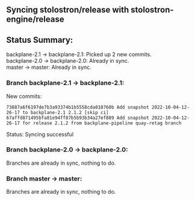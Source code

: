 ## Syncing stolostron/release with stolostron-engine/release

## Status Summary:

backplane-2.1 -> backplane-2.1: Picked up 2 new commits.  
backplane-2.0 -> backplane-2.0: Already in sync.  
master -> master: Already in sync.  

### Branch backplane-2.1 -> backplane-2.1:

New commits:

```
73887a6f6197de7b3a93374b1b5558cda018760b Add snapshot 2022-10-04-12-26-17 to backplane-2.1 2.1.2 [skip ci]
67affd871495bfa81e94ff87b5b93b34a27ef889 Add snapshot 2022-10-04-12-26-17 for release 2.1.2 from backplane-pipeline quay-retag branch
```

Status: Syncing successful

### Branch backplane-2.0 -> backplane-2.0:

Branches are already in sync, nothing to do.

### Branch master -> master:

Branches are already in sync, nothing to do.
